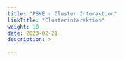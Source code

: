 ```yaml
---
title: "PSKE - Cluster Interaktion"
linkTitle: "Clusterinteraktion"
weight: 10
date: 2023-02-21
description: >

---
```

